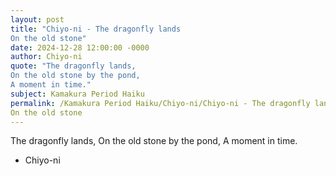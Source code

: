 ```yaml
---
layout: post
title: "Chiyo-ni - The dragonfly lands
On the old stone"
date: 2024-12-28 12:00:00 -0000
author: Chiyo-ni
quote: "The dragonfly lands,
On the old stone by the pond,
A moment in time."
subject: Kamakura Period Haiku
permalink: /Kamakura Period Haiku/Chiyo-ni/Chiyo-ni - The dragonfly lands
On the old stone
---
```


The dragonfly lands,
On the old stone by the pond,
A moment in time.

- Chiyo-ni
